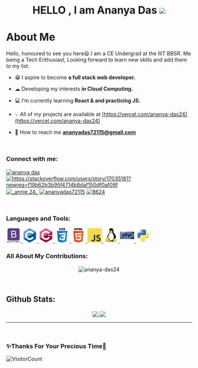<h1 align="center">HELLO , I am Ananya Das <img src="https://raw.githubusercontent.com/MartinHeinz/MartinHeinz/master/wave.gif" width="30px"></h1>


<h1> About Me </h1>

Hello, honoured to see you here😃.I am a CE Undergrad at the IIIT BBSR. Me being a Tech Enthusiast, Looking forward to learn new skills and add them to my list.
<br>
- 😁 I aspire to become **a full stack web developer.**
-  ☁  Developing my interests **in Cloud Computing.**

- 💻 I’m currently learning **React & and practicing JS.**

- 💡 All of my projects are available at [https://vercel.com/ananya-das24](https://vercel.com/ananya-das24)

- 📧 How to reach me **ananyadas72115@gmail.com**

 
<br>
<h3 align="left">Connect with me:</h3>
<p align="left">
<a href="https://linkedin.com/in/ananya das" target="blank"><img align="center" src="https://raw.githubusercontent.com/rahuldkjain/github-profile-readme-generator/master/src/images/icons/Social/linked-in-alt.svg" alt="ananya das" height="30" width="40" /></a>
<a href="https://stackoverflow.com/users/https://stackoverflow.com/users/story/17035161?newreg=f19b62b3b95f4714b8daf150df0af09f" target="blank"><img align="center" src="https://raw.githubusercontent.com/rahuldkjain/github-profile-readme-generator/master/src/images/icons/Social/stack-overflow.svg" alt="https://stackoverflow.com/users/story/17035161?newreg=f19b62b3b95f4714b8daf150df0af09f" height="30" width="40" /></a>
<a href="https://instagram.com/_annie.24_" target="blank"><img align="center" src="https://raw.githubusercontent.com/rahuldkjain/github-profile-readme-generator/master/src/images/icons/Social/instagram.svg" alt="_annie.24_" height="30" width="40" /></a>
<a href="https://auth.geeksforgeeks.org/user/ananyadas72115" target="blank"><img align="center" src="https://raw.githubusercontent.com/rahuldkjain/github-profile-readme-generator/master/src/images/icons/Social/geeks-for-geeks.svg" alt="ananyadas72115" height="30" width="40" /></a>
<a href="https://discord.gg/8624" target="blank"><img align="center" src="https://raw.githubusercontent.com/rahuldkjain/github-profile-readme-generator/master/src/images/icons/Social/discord.svg" alt="8624" height="30" width="40" /></a>

</p>
<br>

<h3 align="left">Languages and Tools:</h3>
<p align="left">  <a href="https://getbootstrap.com" target="_blank"> <img src="https://raw.githubusercontent.com/devicons/devicon/master/icons/bootstrap/bootstrap-plain-wordmark.svg" alt="bootstrap" width="40" height="40"/> </a> <a href="https://www.cprogramming.com/" target="_blank"> <img src="https://raw.githubusercontent.com/devicons/devicon/master/icons/c/c-original.svg" alt="c" width="40" height="40"/> </a> <a href="https://www.w3schools.com/cpp/" target="_blank"> <img src="https://raw.githubusercontent.com/devicons/devicon/master/icons/cplusplus/cplusplus-original.svg" alt="cplusplus" width="40" height="40"/> </a> <a href="https://www.w3schools.com/css/" target="_blank"> <img src="https://raw.githubusercontent.com/devicons/devicon/master/icons/css3/css3-original-wordmark.svg" alt="css3" width="40" height="40"/> </a><a href="https://www.w3.org/html/" target="_blank"> <img src="https://raw.githubusercontent.com/devicons/devicon/master/icons/html5/html5-original-wordmark.svg" alt="html5" width="40" height="40"/> </a> <a href="https://developer.mozilla.org/en-US/docs/Web/JavaScript" target="_blank"> <img src="https://raw.githubusercontent.com/devicons/devicon/master/icons/javascript/javascript-original.svg" alt="javascript" width="40" height="40"/> </a> <a href="https://www.linux.org/" target="_blank"> <img src="https://raw.githubusercontent.com/devicons/devicon/master/icons/linux/linux-original.svg" alt="linux" width="40" height="40"/> </a>  <a href="https://www.php.net" target="_blank"> <img src="https://raw.githubusercontent.com/devicons/devicon/master/icons/php/php-original.svg" alt="php" width="40" height="40"/> </a> <a href="https://www.python.org" target="_blank"> <img src="https://raw.githubusercontent.com/devicons/devicon/master/icons/python/python-original.svg" alt="python" width="40" height="40"/> </a>
<br>
<h3> All About My Contributions: </h3>
<div align="center">

<p><img align="center" src="http://github-readme-streak-stats.herokuapp.com?user=ananya-das24&theme=blue-green&ring=DD8F09&fire=DD8F09&dates=20DD0A&currStreakNum=DDDDDD&sideNums=DDDDDD" alt="ananya-das24" /></p>
 </div>
<br>

## Github Stats:

  <div align="center"> 
     <a href="">
      <img align="center" src="https://github-readme-stats.vercel.app/api?username=ananya-das24&&show_icons=true&theme=blue-green" />
    </a>
    <a href="">
      <img align="center" height="195px" src="https://github-readme-stats.vercel.app/api/top-langs/?username=ananya-das24&theme=blue-green&hide=glsl,python"/>
    </a>
</div
  
<br/>
  
---

<br>


  <h3>✨Thanks For Your Precious Time🙂</h3>

![VisitorCount](https://profile-counter.glitch.me/ananya-das24/count.svg)
